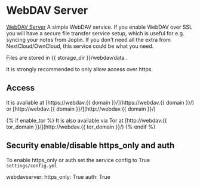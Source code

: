 # WebDAV Server

[WebDAV Server](https://hub.docker.com/r/bytemark/webdav/) A simple WebDAV service.
If you enable WebDAV over SSL you will have a secure file transfer service setup, which is useful for e.g. syncing your notes from Joplin.
If you don't need all the extra from NextCloud/OwnCloud, this service could be what you need.

Files are stored in {{ storage_dir }}/webdav/data .

It is strongly recommended to only allow access over https.

## Access

It is available at [https://webdav.{{ domain }}/](https://webdav.{{ domain }}/) or [http://webdav.{{ domain }}/](http://webdav.{{ domain }}/)

{% if enable_tor %}
It is also available via Tor at [http://webdav.{{ tor_domain }}/](http://webdav.{{ tor_domain }}/)
{% endif %}

## Security enable/disable https_only and auth

To enable https_only or auth set the service config to True
`settings/config.yml`

webdavserver:
  https_only: True
  auth: True
